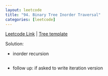 ```yaml
---
layout: leetcode
title: "94. Binary Tree Inorder Traversal"
categories: [leetcode]
---
```


[Leetcode Link](https://leetcode.com/problems/binary-tree-inorder-traversal/)
| [Tree template](/template/tree)


Solution:

* inorder recursion
 
```python
```

* follow up: if asked to write iteration version

```python
```        
